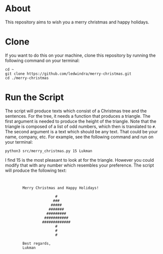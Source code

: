 # About

This repository aims to wish you a merry christmas and happy holidays.

# Clone

If you want to do this on your machine, clone this repository by running the following command on your terminal:

```
cd ~
git clone https://github.com/ledwindra/merry-christmas.git
cd ./merry-christmas
```

# Run the Script

The script will produce texts which consist of a Christmas tree and the sentences. For the tree, it needs a function that produces a triangle. The first argument is needed to produce the height of the triangle. Note that the triangle is composed of a list of odd numbers, which then is translated to `#`. The second argument is a text which should be any text. That could be your name, company, etc. For example, see the following command and run on your terminal:

```
python3 src/merry_christmas.py 15 Lukman
```

I find 15 is the most pleasant to look at for the triangle. However you could modify that with any number which resembles your preference. The script will produce the following text:
 

```


        Merry Christmas and Happy Holidays!

                       #
                      ###
                     #####
                    #######
                   #########
                  ###########
                 #############
                       #
                       #
                       #

        Best regards,
        Lukman


```
